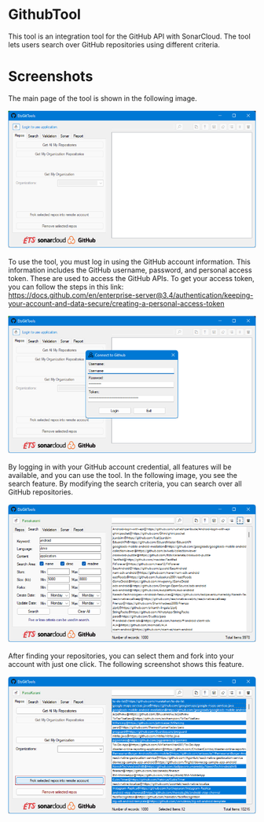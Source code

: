 # GithubTool
This tool is an integration tool for the GitHub API with SonarCloud. The tool lets users search over GitHub repositories using different criteria.

# Screenshots
The main page of the tool is shown in the following image.
<br/><br/>
<img src="/Screenshots/ETSGitTool.png"/>
<br/><br/>
To use the tool, you must log in using the GitHub account information. This information includes the GitHub username, password, and personal access token. These are used to access the GitHub APIs. To get your access token, you can follow the steps in this link: <br/>
https://docs.github.com/en/enterprise-server@3.4/authentication/keeping-your-account-and-data-secure/creating-a-personal-access-token
<br/><br/>
<img src="/Screenshots/ETSGitToolLoginPage.png"/>
<br/><br/>
By logging in with your GitHub account credential, all features will be available, and you can use the tool. In the following image, you see the search feature. By modifying the search criteria, you can search over all GitHub repositories.
<br/><br/>
<img src="/Screenshots/ETSGitToolSearchPageWithCriteria.png"/>
<br/><br/>
After finding your repositories, you can select them and fork into your account with just one click. The following screenshot shows this feature.
<br/><br/>
<img src="/Screenshots/ETSGitToolSearchPageSelectionToFork.png"/>